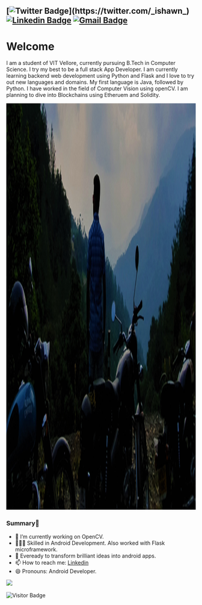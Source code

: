 [![Twitter Badge](https://img.shields.io/badge/-@ishawn-1ca0f1?style=flat-square&labelColor=1ca0f1&logo=twitter&logoColor=white&link=https://twitter.com/_ishawn_)](https://twitter.com/_ishawn_) [![Linkedin Badge](https://img.shields.io/badge/-ishankhandelwal-blue?style=flat-square&logo=Linkedin&logoColor=white&link=https://www.linkedin.com/in/ishan-khandelwal-apk/)](https://www.linkedin.com/in/ishan-khandelwal-apk/)
[![Gmail Badge](https://img.shields.io/badge/-axil.ishan3@gmail.com-c14438?style=flat-square&logo=Gmail&logoColor=white&link=mailto:axil.ishan3@gmail.com)](mailto:axil.ishan3@gmail.com)
---

# Welcome 
I am a student of VIT Vellore, currently pursuing B.Tech in Computer Science. I try my best to be a full stack App Developer. I am currently learning backend web development using Python and Flask and I love to try out new languages and domains. My first language is Java, followed by Python. I have worked in the field of Computer Vision using openCV. I am planning to dive into Blockchains using Etheruem and Solidity.

<img src="https://github.com/Ishan-001/ishan-apk/blob/master/img/about-bg.jpg" alt="Android" width="1920" height="1080">

### Summary👋
- 🔭 I’m currently working on OpenCV.
- 👨🏼‍💻 Skilled in Android Development. Also worked with Flask microframework.
- 👯 Eveready to transform brilliant ideas into android apps.
- 📫 How to reach me: [Linkedin](https://www.linkedin.com/in/ishan-khandelwal-apk/)
- 😄 Pronouns: Android Developer.

![](https://github-readme-stats.vercel.app/api?username=Ishan-001&show_icons=true)

![Visitor Badge](https://visitor-badge.laobi.icu/badge?page_id=Ishan-001.Ishan-001)
